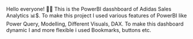 Hello everyone! 🙋‍♂️
This is the PowerBI dasshboard of Adidas Sales Analytics 📊$. To make this project I used various features of PowerBI like Power Query, Modelling, Different Visuals, DAX. To make this dashboard dynamic I and more flexible i used Bookmarks, buttons etc.
